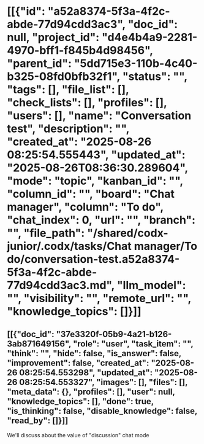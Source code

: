 # [[{"id": "a52a8374-5f3a-4f2c-abde-77d94cdd3ac3", "doc_id": null, "project_id": "d4e4b4a9-2281-4970-bff1-f845b4d98456", "parent_id": "5dd715e3-110b-4c40-b325-08fd0bfb32f1", "status": "", "tags": [], "file_list": [], "check_lists": [], "profiles": [], "users": [], "name": "Conversation test", "description": "", "created_at": "2025-08-26 08:25:54.555443", "updated_at": "2025-08-26T08:36:30.289604", "mode": "topic", "kanban_id": "", "column_id": "", "board": "Chat manager", "column": "To do", "chat_index": 0, "url": "", "branch": "", "file_path": "/shared/codx-junior/.codx/tasks/Chat manager/To do/conversation-test.a52a8374-5f3a-4f2c-abde-77d94cdd3ac3.md", "llm_model": "", "visibility": "", "remote_url": "", "knowledge_topics": []}]]
## [[{"doc_id": "37e3320f-05b9-4a21-b126-3ab871649156", "role": "user", "task_item": "", "think": "", "hide": false, "is_answer": false, "improvement": false, "created_at": "2025-08-26 08:25:54.553298", "updated_at": "2025-08-26 08:25:54.553327", "images": [], "files": [], "meta_data": {}, "profiles": [], "user": null, "knowledge_topics": [], "done": true, "is_thinking": false, "disable_knowledge": false, "read_by": []}]]
We'll discuss about the value of "discussion" chat mode